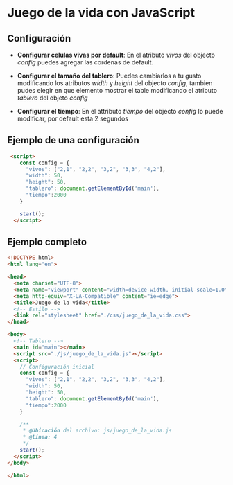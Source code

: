 # Juego de la vida con JavaScript

## Configuración

* **Configurar celulas vivas por default**: En el atributo *vivos* del objecto *config* puedes agregar las cordenas de default.

* **Configurar el tamaño del tablero**: Puedes cambiarlos a tu gusto modificando los atributos *width* y *height* del objecto *config*, tambien pudes elegir en que elemento mostrar el table modificando el atributo *tablero* del objeto *config*

* **Configurar el tiempo**: En el attributo *tiempo* del objecto *config* lo puede modificar, por default esta 2 segundos

## Ejemplo de una configuración
```html
 <script>
    const config = {
      "vivos": ["2,1", "2,2", "3,2", "3,3", "4,2"],
      "width": 50,
      "height": 50,
      "tablero": document.getElementById('main'),
      "tiempo":2000
    }

    start();
  </script>
```
## Ejemplo completo
```html
<!DOCTYPE html>
<html lang="en">

<head>
  <meta charset="UTF-8">
  <meta name="viewport" content="width=device-width, initial-scale=1.0">
  <meta http-equiv="X-UA-Compatible" content="ie=edge">
  <title>Juego de la vida</title>
  <!-- Estilo -->
  <link rel="stylesheet" href="./css/juego_de_la_vida.css">
</head>

<body>
  <!-- Tablero -->
  <main id="main"></main>
  <script src="./js/juego_de_la_vida.js"></script>
  <script>
    // Configuración inicial
    const config = {
      "vivos": ["2,1", "2,2", "3,2", "3,3", "4,2"],
      "width": 50,
      "height": 50,
      "tablero": document.getElementById('main'),
      "tiempo":2000
    }

    /**
     * @Ubicación del archivo: js/juego_de_la_vida.js
     * @linea: 4  
     */
    start();
  </script>
</body>

</html>
```
